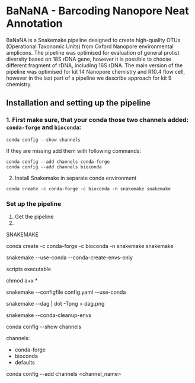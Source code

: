 # BaNaNA - Barcoding Nanopore Neat Annotation

BaNaNA is a Snakemake pipeline designed to create high-quality OTUs (Operational Taxonomic Units) from Oxford Nanopore environmental amplicons. The pipeline was optimised for evaluation of general protist diversity based on 18S rDNA gene, however it is possible to choose different fragment of rDNA, including 16S rDNA. The main version of the pipeline was optimised for kit 14 Nanopore chemistry and R10.4 flow cell, however in the last part of a pipeline we describe approach for kit 9 chemistry. 

## Installation and setting up the pipeline

### 1. First make sure, that your conda those two channels added: `conda-forge` and `bioconda`:

```
conda config --show channels
```

If they are missing add them with following commands:

```
conda config --add channels conda-forge
conda config --add channels bioconda
```

2. Install Snakemake in separate conda environment

```
conda create -c conda-forge -c bioconda -n snakemake snakemake
```

### Set up the pipeline

1. Get the pipeline
2. 
































SNAKEMAKE


conda create -c conda-forge -c bioconda -n snakemake snakemake

snakemake --use-conda --conda-create-envs-only

scripts executable

chmod a+x *

snakemake --configfile config.yaml --use-conda

snakemake --dag | dot -Tpng > dag.png

snakemake --conda-cleanup-envs


conda config --show channels

channels:
  - conda-forge
  - bioconda
  - defaults

conda config --add channels <channel_name>
